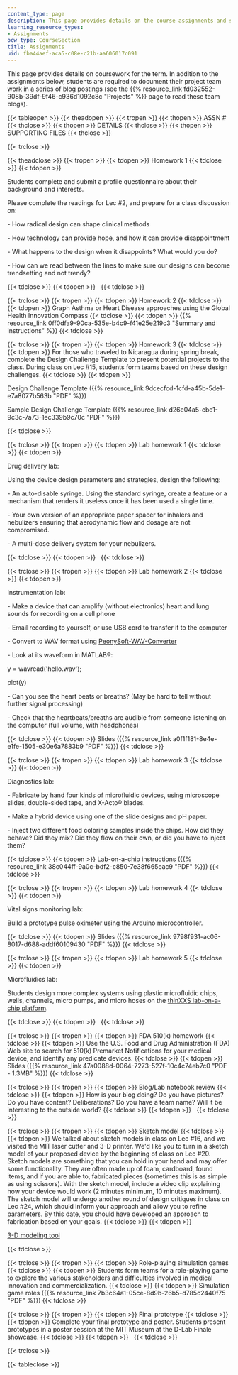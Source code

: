 ```yaml
---
content_type: page
description: This page provides details on the course assignments and supporting files.
learning_resource_types:
- Assignments
ocw_type: CourseSection
title: Assignments
uid: fba44aef-aca5-c08e-c21b-aa606017c091
---
```


This page provides details on coursework for the term. In addition to the assignments below, students are required to document their project team work in a series of blog postings (see the {{% resource_link fd032552-908b-39df-9f46-c936d1092c8c "Projects" %}} page to read these team blogs).

{{< tableopen >}}
{{< theadopen >}}
{{< tropen >}}
{{< thopen >}}
ASSN #
{{< thclose >}}
{{< thopen >}}
DETAILS
{{< thclose >}}
{{< thopen >}}
SUPPORTING FILES
{{< thclose >}}

{{< trclose >}}

{{< theadclose >}}
{{< tropen >}}
{{< tdopen >}}
Homework 1
{{< tdclose >}}
{{< tdopen >}}


Students complete and submit a profile questionnaire about their background and interests.

Please complete the readings for Lec #2, and prepare for a class discussion on:

\- How radical design can shape clinical methods

\- How technology can provide hope, and how it can provide disappointment

\- What happens to the design when it disappoints? What would you do?

\- How can we read between the lines to make sure our designs can become trendsetting and not trendy?


{{< tdclose >}}
{{< tdopen >}}
 
{{< tdclose >}}

{{< trclose >}}
{{< tropen >}}
{{< tdopen >}}
Homework 2
{{< tdclose >}}
{{< tdopen >}}
Graph Asthma or Heart Disease approaches using the Global Health Innovation Compass
{{< tdclose >}}
{{< tdopen >}}
{{% resource_link 0ff0dfa9-90ca-535e-b4c9-f41e25e219c3 "Summary and instructions" %}}
{{< tdclose >}}

{{< trclose >}}
{{< tropen >}}
{{< tdopen >}}
Homework 3
{{< tdclose >}}
{{< tdopen >}}
For those who traveled to Nicaragua during spring break, complete the Design Challenge Template to present potential projects to the class. During class on Lec #15, students form teams based on these design challenges.
{{< tdclose >}}
{{< tdopen >}}


Design Challenge Template ({{% resource_link 9dcecfcd-1cfd-a45b-5de1-e7a8077b563b "PDF" %}})

Sample Design Challenge Template ({{% resource_link d26e04a5-cbe1-9c3c-7a73-1ec339b9c70c "PDF" %}})


{{< tdclose >}}

{{< trclose >}}
{{< tropen >}}
{{< tdopen >}}
Lab homework 1
{{< tdclose >}}
{{< tdopen >}}


Drug delivery lab:

Using the device design parameters and strategies, design the following:

\- An auto-disable syringe. Using the standard syringe, create a feature or a mechanism that renders it useless once it has been used a single time.

\- Your own version of an appropriate paper spacer for inhalers and nebulizers ensuring that aerodynamic flow and dosage are not compromised.

\- A multi-dose delivery system for your nebulizers.


{{< tdclose >}}
{{< tdopen >}}
 
{{< tdclose >}}

{{< trclose >}}
{{< tropen >}}
{{< tdopen >}}
Lab homework 2
{{< tdclose >}}
{{< tdopen >}}


Instrumentation lab:

\- Make a device that can amplify (without electronics) heart and lung sounds for recording on a cell phone

\- Email recording to yourself, or use USB cord to transfer it to the computer

\- Convert to WAV format using [PeonySoft-WAV-Converter](http://download.cnet.com/PeonySoft-WAV-Converter/3000-2140_4-10911514.html)

\- Look at its waveform in MATLAB®:

y = wavread('hello.wav');

plot(y)

\- Can you see the heart beats or breaths? (May be hard to tell without further signal processing)

\- Check that the heartbeats/breaths are audible from someone listening on the computer (full volume, with headphones)


{{< tdclose >}}
{{< tdopen >}}
Slides ({{% resource_link a0f1f181-8e4e-e1fe-1505-e30e6a7883b9 "PDF" %}})
{{< tdclose >}}

{{< trclose >}}
{{< tropen >}}
{{< tdopen >}}
Lab homework 3
{{< tdclose >}}
{{< tdopen >}}


Diagnostics lab:

\- Fabricate by hand four kinds of microfluidic devices, using microscope slides, double-sided tape, and X-Acto® blades.

\- Make a hybrid device using one of the slide designs and pH paper.

\- Inject two different food coloring samples inside the chips. How did they behave? Did they mix? Did they flow on their own, or did you have to inject them?


{{< tdclose >}}
{{< tdopen >}}
Lab-on-a-chip instructions ({{% resource_link 38c044ff-9a0c-bdf2-c850-7e38f665eac9 "PDF" %}})
{{< tdclose >}}

{{< trclose >}}
{{< tropen >}}
{{< tdopen >}}
Lab homework 4
{{< tdclose >}}
{{< tdopen >}}


Vital signs monitoring lab:

Build a prototype pulse oximeter using the Arduino microcontroller.


{{< tdclose >}}
{{< tdopen >}}
Slides ({{% resource_link 9798f931-ac06-8017-d688-addf60109430 "PDF" %}})
{{< tdclose >}}

{{< trclose >}}
{{< tropen >}}
{{< tdopen >}}
Lab homework 5
{{< tdclose >}}
{{< tdopen >}}


Microfluidics lab:

Students design more complex systems using plastic microfluidic chips, wells, channels, micro pumps, and micro hoses on the [thinXXS lab-on-a-chip platform](http://www.thinxxs.com/main/thinxxs.html?L=1).


{{< tdclose >}}
{{< tdopen >}}
 
{{< tdclose >}}

{{< trclose >}}
{{< tropen >}}
{{< tdopen >}}
FDA 510(k) homework
{{< tdclose >}}
{{< tdopen >}}
Use the U.S. Food and Drug Administration (FDA) Web site to search for 510(k) Premarket Notifications for your medical device, and identify any predicate devices.
{{< tdclose >}}
{{< tdopen >}}
Slides ({{% resource_link 47a0088d-0064-7273-527f-10c4c74eb7c0 "PDF - 1.3MB" %}})
{{< tdclose >}}

{{< trclose >}}
{{< tropen >}}
{{< tdopen >}}
Blog/Lab notebook review
{{< tdclose >}}
{{< tdopen >}}
How is your blog doing? Do you have pictures? Do you have content? Deliberations? Do you have a team name? Will it be interesting to the outside world?
{{< tdclose >}}
{{< tdopen >}}
 
{{< tdclose >}}

{{< trclose >}}
{{< tropen >}}
{{< tdopen >}}
Sketch model
{{< tdclose >}}
{{< tdopen >}}
We talked about sketch models in class on Lec #16, and we visited the MIT laser cutter and 3-D printer. We'd like you to turn in a sketch model of your proposed device by the beginning of class on Lec #20. Sketch models are something that you can hold in your hand and may offer some functionality. They are often made up of foam, cardboard, found items, and if you are able to, fabricated pieces (sometimes this is as simple as using scissors). With the sketch model, include a video clip explaining how your device would work (2 minutes minimum, 10 minutes maximum). The sketch model will undergo another round of design critiques in class on Lec #24, which should inform your approach and allow you to refine parameters. By this date, you should have developed an approach to fabrication based on your goals.
{{< tdclose >}}
{{< tdopen >}}


[3-D modeling tool](http://sketchup.google.com/)[  
](http://sketchup.google.com/)


{{< tdclose >}}

{{< trclose >}}
{{< tropen >}}
{{< tdopen >}}
Role-playing simulation games
{{< tdclose >}}
{{< tdopen >}}
Students form teams for a role-playing game to explore the various stakeholders and difficulties involved in medical innovation and commercialization.
{{< tdclose >}}
{{< tdopen >}}
Simulation game roles ({{% resource_link 7b3c64a1-05ce-8d9b-26b5-d785c2440f75 "PDF" %}})
{{< tdclose >}}

{{< trclose >}}
{{< tropen >}}
{{< tdopen >}}
Final prototype
{{< tdclose >}}
{{< tdopen >}}
Complete your final prototype and poster. Students present prototypes in a poster session at the MIT Museum at the D-Lab Finale showcase.
{{< tdclose >}}
{{< tdopen >}}
 
{{< tdclose >}}

{{< trclose >}}

{{< tableclose >}}